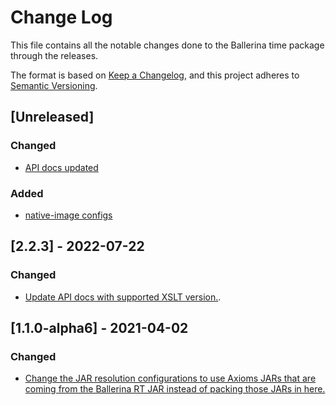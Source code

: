 # Change Log
This file contains all the notable changes done to the Ballerina time package through the releases.

The format is based on [Keep a Changelog](https://keepachangelog.com/en/1.0.0/),
and this project adheres to [Semantic Versioning](https://semver.org/spec/v2.0.0.html).

## [Unreleased]

### Changed
- [API docs updated](https://github.com/ballerina-platform/ballerina-standard-library/issues/3463)

### Added
- [native-image configs](https://github.com/ballerina-platform/ballerina-standard-library/issues/3462)

## [2.2.3] - 2022-07-22

### Changed
- [Update API docs with supported XSLT version.](https://github.com/ballerina-platform/ballerina-standard-library/issues/3092).


## [1.1.0-alpha6] - 2021-04-02

### Changed
- [Change the JAR resolution configurations to use Axioms JARs that are coming from the 
Ballerina RT JAR instead of packing those JARs in here.](https://github.com/ballerina-platform/ballerina-standard-library/issues/1207)

